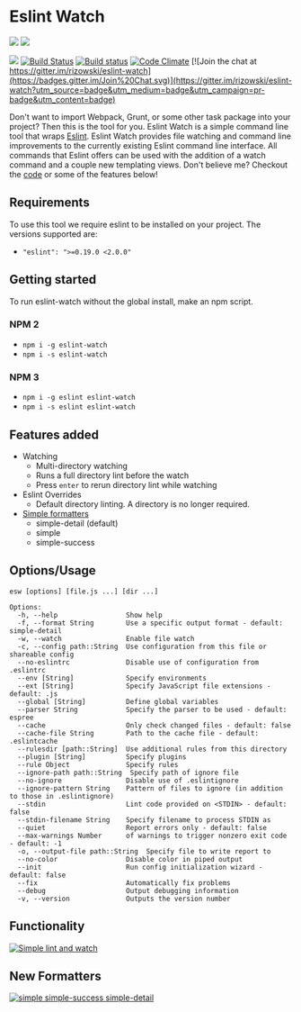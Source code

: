 # Eslint Watch
[![](https://nodei.co/npm/eslint-watch.png?downloads=true&downloadRank=true&stars=true)](https://github.com/rizowski/eslint-watch) [![](https://nodei.co/npm-dl/eslint-watch.png?months=6&height=3)](https://github.com/rizowski/eslint-watch)

[![](https://img.shields.io/badge/release-notes-blue.svg)](https://github.com/rizowski/eslint-watch/releases/latest)
[![Build Status](https://travis-ci.org/rizowski/eslint-watch.svg?branch=master)](https://travis-ci.org/rizowski/eslint-watch)
[![Build status](https://ci.appveyor.com/api/projects/status/0v5dn6wqofyp6ldb/branch/master?svg=true)](https://ci.appveyor.com/project/rizowski/eslint-watch/branch/master)
[![Code Climate](https://codeclimate.com/github/rizowski/eslint-watch/badges/gpa.svg)](https://codeclimate.com/github/rizowski/eslint-watch)
[![Join the chat at https://gitter.im/rizowski/eslint-watch](https://badges.gitter.im/Join%20Chat.svg)](https://gitter.im/rizowski/eslint-watch?utm_source=badge&utm_medium=badge&utm_campaign=pr-badge&utm_content=badge)

Don't want to import Webpack, Grunt, or some other task package into your project? Then this is the tool for you.
Eslint Watch is a simple command line tool that wraps [Eslint](https://www.npmjs.com/package/eslint). Eslint Watch provides file watching and command line improvements to the currently existing Eslint command line interface. All commands that Eslint offers can be used with the addition of a watch command and a couple new templating views. Don't believe me? Checkout the [code](https://github.com/rizowski/eslint-watch) or some of the features below!

## Requirements
To use this tool we require eslint to be installed on your project. The versions supported are:
  - `"eslint": ">=0.19.0 <2.0.0"`

## Getting started
To run eslint-watch without the global install, make an npm script.

### NPM 2
  - `npm i -g eslint-watch`
  - `npm i -s eslint-watch`

### NPM 3
  - `npm i -g eslint eslint-watch`
  - `npm i -s eslint eslint-watch`

## Features added
  - Watching
    - Multi-directory watching
    - Runs a full directory lint before the watch
    - Press `enter` to rerun directory lint while watching
  - Eslint Overrides
    - Default directory linting. A directory is no longer required.
  - [Simple formatters](#new-formatters)
    - simple-detail (default)
    - simple
    - simple-success

## Options/Usage
```
esw [options] [file.js ...] [dir ...]

Options:
  -h, --help                 Show help
  -f, --format String        Use a specific output format - default: simple-detail
  -w, --watch                Enable file watch
  -c, --config path::String  Use configuration from this file or shareable config
  --no-eslintrc              Disable use of configuration from .eslintrc
  --env [String]             Specify environments
  --ext [String]             Specify JavaScript file extensions - default: .js
  --global [String]          Define global variables
  --parser String            Specify the parser to be used - default: espree
  --cache                    Only check changed files - default: false
  --cache-file String        Path to the cache file - default: .eslintcache
  --rulesdir [path::String]  Use additional rules from this directory
  --plugin [String]          Specify plugins
  --rule Object              Specify rules
  --ignore-path path::String  Specify path of ignore file
  --no-ignore                Disable use of .eslintignore
  --ignore-pattern String    Pattern of files to ignore (in addition to those in .eslintignore)
  --stdin                    Lint code provided on <STDIN> - default: false
  --stdin-filename String    Specify filename to process STDIN as
  --quiet                    Report errors only - default: false
  --max-warnings Number      of warnings to trigger nonzero exit code - default: -1
  -o, --output-file path::String  Specify file to write report to
  --no-color                 Disable color in piped output
  --init                     Run config initialization wizard - default: false
  --fix                      Automatically fix problems
  --debug                    Output debugging information
  -v, --version              Outputs the version number
```

## Functionality
[![Simple lint and watch](http://i.imgur.com/gPZSXU0.png)](http://i.imgur.com/gPZSXU0.png)

## New Formatters
[![simple simple-success simple-detail](http://i.imgur.com/m757NwM.png)](http://i.imgur.com/m757NwM.png)
